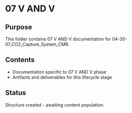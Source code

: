 # 07 V AND V

## Purpose
This folder contains 07 V AND V documentation for 04-30-07_CO2_Capture_System_CMR.

## Contents
- Documentation specific to 07 V AND V phase
- Artifacts and deliverables for this lifecycle stage

## Status
Structure created - awaiting content population.
